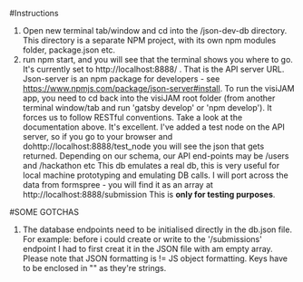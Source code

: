 #Instructions
1) Open new terminal tab/window and cd into the /json-dev-db directory.  This directory is a separate NPM project, with its own npm modules folder, package.json etc.
2) run npm start, and you will see that the terminal shows you where to go. It's currently set to http://localhost:8888/ . That is the API server URL.  Json-server is an npm package for developers - see https://www.npmjs.com/package/json-server#install.  To run the visiJAM app, you need to cd back into the visiJAM root folder (from another terminal window/tab and run 'gatsby develop' or 'npm develop').
It forces us to follow RESTful conventions. Take a look at the documentation above.  It's excellent.  I've added a test node on the API server, so if you go to your browser and dohttp://localhost:8888/test_node  you will see the json that gets returned.
Depending on our schema, our API end-points may be /users and /hackathon etc
This db emulates a real db, this is very useful for local machine prototyping and emulating DB calls.
I will port across the data from formspree - you will find it as an array at http://localhost:8888/submission
This is **only for testing purposes**.

#SOME GOTCHAS
1) The database endpoints need to be initialised directly in the db.json file.  For example:  before i could create or write to the '/submissions' endpoint I had to first creat it in the JSON file with am empty array.  Please note that JSON formatting is != JS object formatting.  Keys have to be enclosed in "" as they're strings. 
